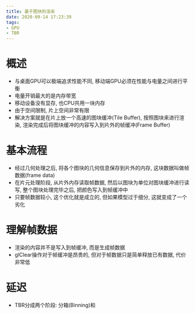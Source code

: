 ```yaml
---
title: 基于图块的渲染
date: 2020-09-14 17:23:39
tags: 
- GPU
- TBR
---
```


# 概述
* 与桌面GPU可以极端追求性能不同, 移动端GPU必须在性能与电量之间进行平衡
* 电量开销最大的是内存带宽
* 移动设备没有显存, 也CPU共用一块内存
* 由于空间限制, 片上空间非常有限
* 解决方案就是在片上放一个高速的图块缓冲(Tile Buffer), 按照图块来进行渲染, 渲染完成后将图块缓冲的内容写入到片外的帧缓冲(Frame Buffer)

# 基本流程
* 经过几何处理之后, 将各个图块的几何信息保存到片外的内存, 这块数据叫做帧数据(frame data)
* 在片元处理阶段, 从片外内存读取帧数据, 然后以图块为单位对图块缓冲进行读写, 整个图块处理完毕之后, 把颜色写入到帧缓冲中
* 只要帧数据较小, 这个优化就是成立的, 但如果模型过于细分, 这就变成了一个劣化

# 理解帧数据
* 渲染的内容并不是写入到帧缓冲, 而是生成帧数据
* glClear操作对于帧缓冲是昂贵的, 但对于帧数据只是简单释放已有数据, 代价非常低

# 延迟
* TBR分成两个阶段: 分箱(Binning)和